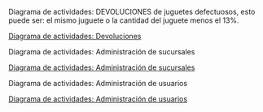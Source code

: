 Diagrama de actividades: DEVOLUCIONES de juguetes defectuosos, esto puede ser: el mismo juguete o la cantidad del juguete menos el 13%.

[Diagrama de actividades: Devoluciones](https://github.com/axelbol/rfp-1/issues/16)

Diagrama de actividades: Administración de sucursales

[Diagrama de actividades: Administración de sucursales](https://github.com/axelbol/rfp-1/issues/17)

Diagrama de actividades: Administración de usuarios

[Diagrama de actividades: Administración de usuarios](https://github.com/axelbol/rfp-1/issues/18)
